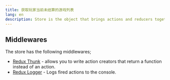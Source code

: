 ```yaml
---
title: 获取玩家当前未结算的游戏列表
lang: en
description: Store is the object that brings actions and reducers together.
---
```


## Middlewares

The store has the following middlewares;

* [Redux Thunk](https://github.com/gaearon/redux-thunk) - allows you to write action creators that return a function instead of an action.
* [Redux Logger](https://github.com/evgenyrodionov/redux-logger) - Logs fired actions to the console.
